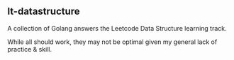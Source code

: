 ## lt-datastructure
A collection of Golang answers the Leetcode Data Structure learning track.  
  
While all should work, they may not be optimal given my general lack of practice & skill.  

